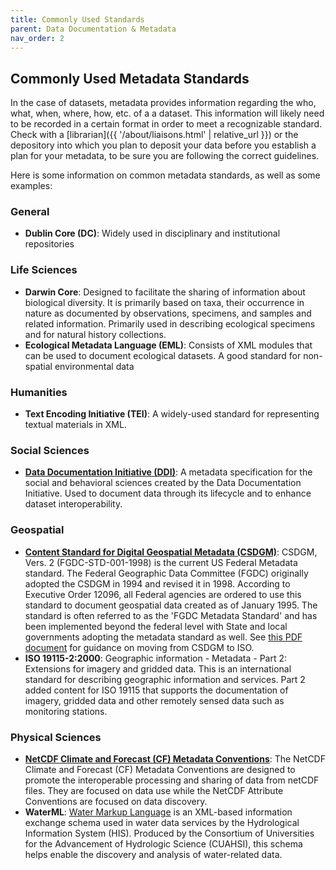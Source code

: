 ```yaml
---
title: Commonly Used Standards
parent: Data Documentation & Metadata
nav_order: 2
---
```


## Commonly Used Metadata Standards

In the case of datasets, metadata provides information regarding the who, what,
 when, where, how, etc. of a a dataset. This information will likely need to be
  recorded in a certain format in order to meet a recognizable standard. Check
   with a [librarian]({{ '/about/liaisons.html' | relative_url }}) or the
    depository into which you plan to deposit your data before you establish a
     plan for your metadata, to be sure you are following the correct
      guidelines.

Here is some information on common metadata standards, as well as some examples:

### General

- **Dublin Core (DC)**: Widely used in disciplinary and institutional repositories

### Life Sciences

- **Darwin Core**: Designed to facilitate the sharing of information about
 biological diversity. It is primarily based on taxa, their occurrence in nature as documented by observations, specimens, and samples and related information. Primarily used in describing ecological specimens and for natural history collections.
- **Ecological Metadata Language (EML)**: Consists of XML modules that can be used  to document ecological datasets. A good standard for non-spatial environmental data

### Humanities

- **Text Encoding Initiative (TEI)**: A widely-used standard for representing
 textual materials in XML.

### Social Sciences

- **[Data Documentation Initiative (DDI)](http://www.ddialliance.org/)**: A metadata
 specification for the social and behavioral sciences created by the Data
  Documentation Initiative. Used to document data through its lifecycle and to
   enhance dataset interoperability.

### Geospatial

- **[Content Standard for Digital Geospatial Metadata (CSDGM)](http://www.fgdc.gov/metadata/geospatial-metadata-standards)**:  CSDGM, Vers. 2 (FGDC-STD-001-1998) is the
 current US Federal Metadata standard. The Federal Geographic Data Committee
  (FGDC) originally adopted the CSDGM in 1994 and revised it in 1998. According
   to Executive Order 12096, all Federal agencies are ordered to use this
    standard to document geospatial data created as of January 1995. The
     standard is often referred to as the 'FGDC Metadata Standard' and has been
      implemented beyond the federal level with State and local governments
       adopting the metadata standard as well. See
        [this PDF document](http://www.fgdc.gov/metadata/documents/preparing-for-international-metadata-guidance.pdf)
         for guidance on moving from CSDGM to ISO.
- **ISO 19115-2:2000**: Geographic information - Metadata - Part 2: Extensions for
 imagery and gridded data. This is an international standard for describing
  geographic information and services. Part 2 added content for ISO 19115 that
   supports the documentation of imagery, gridded data and other remotely sensed
    data such as monitoring stations.

### Physical Sciences

- **[NetCDF Climate and Forecast (CF) Metadata Conventions](http://www.cgd.ucar.edu/cms/eaton/netcdf/CF-20010629.htm)**: The NetCDF Climate and Forecast (CF) Metadata
 Conventions are designed to promote the interoperable processing and sharing of
  data from netCDF files. They are focused on data use while the NetCDF
   Attribute Conventions are focused on data discovery.
- **WaterML**: [Water Markup Language](http://his.cuahsi.org/wofws.html#waterml) is
 an XML-based information exchange schema used in water data services by the
  Hydrological Information System (HIS). Produced by the Consortium of
   Universities for the Advancement of Hydrologic Science (CUAHSI), this schema
    helps enable the discovery and analysis of water-related data.
